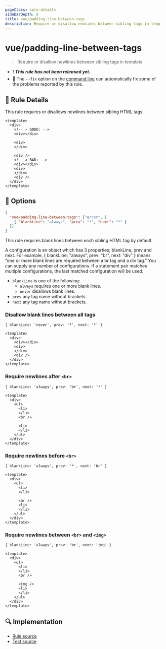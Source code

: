 ```yaml
---
pageClass: rule-details
sidebarDepth: 0
title: vue/padding-line-between-tags
description: Require or disallow newlines between sibling tags in template
---
```

# vue/padding-line-between-tags

> Require or disallow newlines between sibling tags in template

- :exclamation: <badge text="This rule has not been released yet." vertical="middle" type="error"> ***This rule has not been released yet.*** </badge>
- :wrench: The `--fix` option on the [command line](https://eslint.org/docs/user-guide/command-line-interface#fixing-problems) can automatically fix some of the problems reported by this rule.

## :book: Rule Details

This rule requires or disallows newlines between sibling HTML tags

<eslint-code-block fix :rules="{'vue/padding-line-between-tags': ['error']}">

```vue
<template>
  <div>
    <!-- ✓ GOOD: -->
    <div></div>

    <div>
    </div>
    
    <div />
    <!-- ✗ BAD: -->
    <div></div>
    <div>
    </div>
    <div />
  </div>
</template>
```

</eslint-code-block>

## :wrench: Options

```json
{
  "vue/padding-line-between-tags": ["error", [
    { "blankLine": "always", "prev": "*", "next": "*" }
  ]]
}
```

This rule requires blank lines between each sibling HTML tag by default.

A configuration is an object which has 3 properties; blankLine, prev and next. For example, { blankLine: "always", prev: "br", next: "div" } means “one or more blank lines are required between a br tag and a div tag.” You can supply any number of configurations. If a statement pair matches multiple configurations, the last matched configuration will be used.

- `blankLine` is one of the following:
  - `always` requires one or more blank lines.
  - `never` disallows blank lines.
- `prev` any tag name without brackets.
- `next` any tag name without brackets.

### Disallow blank lines between all tags

`{ blankLine: 'never', prev: '*', next: '*' }`

<eslint-code-block fix :rules="{'vue/padding-line-between-tags': ['error', [
  { blankLine: 'never', prev: '*', next: '*' }
]]}">

```vue
<template>
  <div>
    <div></div>
    <div>
    </div>
    <div />
  </div>
</template>
```

</eslint-code-block>

### Require newlines after `<br>`

`{ blankLine: 'always', prev: 'br', next: '*' }`

<eslint-code-block fix :rules="{'vue/padding-line-between-tags': ['error', [
  { blankLine: 'always', prev: 'br', next: '*' }
]]}">

```vue
<template>
  <div>
    <ul>
      <li>
      </li>
      <br />

      <li>
      </li>
    </ul>
  </div>
</template>
```

</eslint-code-block>

### Require newlines before `<br>`

`{ blankLine: 'always', prev: '*', next: 'br' }`

<eslint-code-block fix :rules="{'vue/padding-line-between-tags': ['error', [
  { blankLine: 'always', prev: '*', next: 'br' }
]]}">

```vue
<template>
  <div>
    <ul>
      <li>
      </li>
      
      <br />
      <li>
      </li>
    </ul>
  </div>
</template>
```

</eslint-code-block>

### Require newlines between `<br>` and `<img>`

`{ blankLine: 'always', prev: 'br', next: 'img' }`

<eslint-code-block fix :rules="{'vue/padding-line-between-tags': ['error', [
  { blankLine: 'always', prev: 'br', next: 'img' }
]]}">

```vue
<template>
  <div>
    <ul>
      <li>
      </li>
      <br />

      <img />
      <li>
      </li>
    </ul>
  </div>
</template>
```

</eslint-code-block>

## :mag: Implementation

- [Rule source](https://github.com/vuejs/eslint-plugin-vue/blob/master/lib/rules/padding-line-between-tags.js)
- [Test source](https://github.com/vuejs/eslint-plugin-vue/blob/master/tests/lib/rules/padding-line-between-tags.js)
